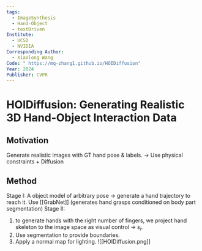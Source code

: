 ```yaml
---
tags:
  - ImageSynthesis
  - Hand-Object
  - textDriven
Institute:
  - UCSD
  - NVIDIA
Corresponding Author:
  - Xiaolong Wang
Code: " https://mq-zhang1.github.io/HOIDiffusion"
Year: 2024
Publisher: CVPR
---
```

# HOIDiffusion: Generating Realistic 3D Hand-Object Interaction Data
## Motivation
Generate realistic images with GT hand pose & labels.
-> Use physical constraints + Diffusion
## Method
Stage I:
A object model of arbitrary pose -> generate a hand trajectory to reach it.
Use [[GrabNet]] (generates hand grasps conditioned on body part segmentation)
Stage II:
1. to generate hands with the right number of fingers, we project hand skeleton to the image space as visual control -> $s_i$.
2. Use segmentation to provide boundaries.
3. Apply a normal map for lighting.
![[HOIDiffusion.png]]

